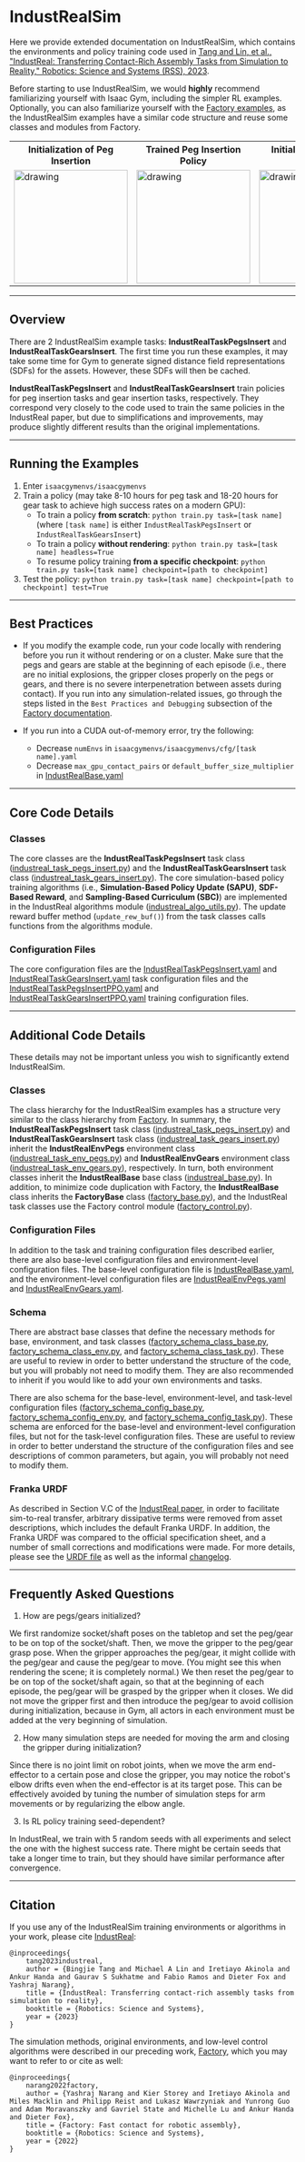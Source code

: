 # IndustRealSim

Here we provide extended documentation on IndustRealSim, which contains the environments and policy training code used in [Tang and Lin, et al., "IndustReal: Transferring Contact-Rich Assembly Tasks from Simulation to Reality," Robotics: Science and Systems (RSS), 2023](https://arxiv.org/abs/2305.17110).

Before starting to use IndustRealSim, we would **highly** recommend familiarizing yourself with Isaac Gym, including the simpler RL examples. Optionally, you can also familiarize yourself with the [Factory examples](https://gitlab.com/nvidia_srl/factory/isaacgymenvs/-/blob/btang/main_rss/docs/factory.md), as the IndustRealSim examples have a similar code structure and reuse some classes and modules from Factory. 

<table align="center">
    <tr>
        <th>Initialization of Peg Insertion</th>
        <th>Trained Peg Insertion Policy</th>
        <th>Initialization of Gear Insertion</th>
        <th>Trained Gear Insertion Policy</th>
    </tr>
    <tr>
        <td><img src="https://github.com/bingjietang718/bingjietang718.github.io/assets/78517784/5d14452f-06ab-41cd-8545-bcf303dc4229" alt="drawing" width="200"/></th>
        <td><img src="https://github.com/bingjietang718/bingjietang718.github.io/assets/78517784/0baeaf2d-a21d-47e9-b74a-877ad59c4112" alt="drawing" width="200"/></th>
        <td><img src="https://github.com/bingjietang718/bingjietang718.github.io/assets/78517784/52df52f0-b122-4429-b6e2-b0b6ba9c29f6" alt="drawing" width="200"/></th>
        <td><img src="https://github.com/bingjietang718/bingjietang718.github.io/assets/78517784/af383243-3165-4255-9606-4a1419baee27" alt="drawing" width="200"/></th>
    </tr>
</table>

---

## Overview

There are 2 IndustRealSim example tasks: **IndustRealTaskPegsInsert** and **IndustRealTaskGearsInsert**. The first time you run these examples, it may take some time for Gym to generate signed distance field representations (SDFs) for the assets. However, these SDFs will then be cached.

**IndustRealTaskPegsInsert** and **IndustRealTaskGearsInsert** train policies for peg insertion tasks and gear insertion tasks, respectively. They correspond very closely to the code used to train the same policies in the IndustReal paper, but due to simplifications and improvements, may produce slightly different results than the original implementations.

---

## Running the Examples

1. Enter `isaacgymenvs/isaacgymenvs`
2. Train a policy (may take 8-10 hours for peg task and 18-20 hours for gear task to achieve high success rates on a modern GPU):
	* To train a policy **from scratch**:
`python train.py task=[task name]` (where `[task name]` is either `IndustRealTaskPegsInsert` or `IndustRealTaskGearsInsert`)
	* To train a policy **without rendering**:
`python train.py task=[task name] headless=True`
	* To resume policy training **from a specific checkpoint**:
 `python train.py task=[task name] checkpoint=[path to checkpoint]`
 3. Test the policy:
`python train.py task=[task name] checkpoint=[path to checkpoint] test=True`

---

## Best Practices

- If you modify the example code, run your code locally with rendering before you run it without rendering or on a cluster. Make sure that the pegs and gears are stable at the beginning of each episode (i.e., there are no initial explosions, the gripper closes properly on the pegs or gears, and there is no severe interpenetration between assets during contact). If you run into any simulation-related issues, go through the steps listed in the `Best Practices and Debugging` subsection of the [Factory documentation](https://gitlab.com/nvidia_srl/factory/isaacgymenvs/-/blob/btang/main_rss/docs/factory.md#collisions-and-contacts).

- If you run into a CUDA out-of-memory error, try the following:
	- Decrease `numEnvs` in `isaacgymenvs/isaacgymenvs/cfg/[task name].yaml`
	- Decrease `max_gpu_contact_pairs` or `default_buffer_size_multiplier` in [IndustRealBase.yaml](../isaacgymenvs/cfg/task/IndustRealBase.yaml)

---

## Core Code Details

### Classes

The core classes are the **IndustRealTaskPegsInsert** task class ([industreal_task_pegs_insert.py](../isaacgymenvs/tasks/industreal/industreal_task_pegs_insert.py)) and the **IndustRealTaskGearsInsert** task class ([industreal_task_gears_insert.py](../isaacgymenvs/tasks/industreal/industreal_task_gears_insert.py)). The core simulation-based policy training algorithms (i.e., **Simulation-Based Policy Update (SAPU)**, **SDF-Based Reward**, and **Sampling-Based Curriculum (SBC)**) are implemented in the IndustReal algorithms module ([industreal_algo_utils.py](../isaacgymenvs/tasks/industreal/industreal_algo_utils.py)). The update reward buffer method (`update_rew_buf()`) from the task classes calls functions from the algorithms module.

### Configuration Files

The core configuration files are the [IndustRealTaskPegsInsert.yaml](../isaacgymenvs/cfg/task/IndustRealTaskPegsInsert.yaml) and [IndustRealTaskGearsInsert.yaml](../isaacgymenvs/cfg/task/IndustRealTaskGearsInsert.yaml) task configuration files and the [IndustRealTaskPegsInsertPPO.yaml](../isaacgymenvs/cfg/train/IndustRealTaskPegsInsertPPO.yaml) and [IndustRealTaskGearsInsertPPO.yaml](../isaacgymenvs/cfg/train/IndustRealTaskGearsInsertPPO.yaml) training configuration files.

---

## Additional Code Details

These details may not be important unless you wish to significantly extend IndustRealSim.

### Classes

The class hierarchy for the IndustRealSim examples has a structure very similar to the class hierarchy from [Factory](https://github.com/NVIDIA-Omniverse/IsaacGymEnvs/blob/main/docs/factory.md). In summary, the **IndustRealTaskPegsInsert** task class ([industreal_task_pegs_insert.py]()) and **IndustRealTaskGearsInsert** task class ([industreal_task_gears_insert.py]()) inherit the **IndustRealEnvPegs** environment class ([industreal_task_env_pegs.py]()) and **IndustRealEnvGears** environment class ([industreal_task_env_gears.py]()), respectively. In turn, both environment classes inherit the **IndustRealBase** base class ([industreal_base.py]()). In addition, to minimize code duplication with Factory, the **IndustRealBase** class inherits the **FactoryBase** class ([factory_base.py](https://github.com/NVIDIA-Omniverse/IsaacGymEnvs/blob/main/isaacgymenvs/tasks/factory/factory_base.py)), and the IndustReal task classes use the Factory control module ([factory_control.py](https://github.com/NVIDIA-Omniverse/IsaacGymEnvs/blob/main/isaacgymenvs/tasks/factory/factory_control.py)).

### Configuration Files

In addition to the task and training configuration files described earlier, there are also base-level configuration files and environment-level configuration files. The base-level configuration file is [IndustRealBase.yaml](../isaacgymenvs/cfg/task/IndustRealBase.yaml), and the environment-level configuration files are [IndustRealEnvPegs.yaml](../isaacgymenvs/cfg/task/IndustRealEnvPegs.yaml) and [IndustRealEnvGears.yaml](../isaacgymenvs/cfg/task/IndustRealEnvGears.yaml).

### Schema

There are abstract base classes that define the necessary methods for base, environment, and task classes ([factory_schema_class_base.py](../isaacgymenvs/tasks/factory/factory_schema_class_base.py), [factory_schema_class_env.py](../isaacgymenvs/tasks/factory/factory_schema_class_env.py), and [factory_schema_class_task.py](../isaacgymenvs/tasks/factory/factory_schema_class_task.py)). These are useful to review in order to better understand the structure of the code, but you will probably not need to modify them. They are also recommended to inherit if you would like to add your own environments and tasks.

There are also schema for the base-level, environment-level, and task-level configuration files ([factory_schema_config_base.py](../isaacgymenvs/tasks/factory/factory_schema_config_base.py), [factory_schema_config_env.py](../isaacgymenvs/tasks/factory/factory_schema_config_env.py), and [factory_schema_config_task.py](../isaacgymenvs/tasks/factory/factory_schema_config_tasks.py)). These schema are enforced for the base-level and environment-level configuration files, but not for the task-level configuration files. These are useful to review in order to better understand the structure of the configuration files and see descriptions of common parameters, but again, you will probably not need to modify them.

### Franka URDF

As described in Section V.C of the [IndustReal paper](https://arxiv.org/pdf/2305.17110.pdf), in order to facilitate sim-to-real transfer, arbitrary dissipative terms were removed from asset descriptions, which includes the default Franka URDF. In addition, the Franka URDF was compared to the official specification sheet, and a number of small corrections and modifications were made. For more details, please see the [URDF file](../assets/industreal/urdf/industreal_franka.urdf) as well as the informal [changelog](../assets/industreal/urdf/industreal_franka_urdf_changelog.txt).

---

## Frequently Asked Questions

1. How are pegs/gears initialized?

We first randomize socket/shaft poses on the tabletop and set the peg/gear to be on top of the socket/shaft. Then, we move the gripper to the peg/gear grasp pose. When the gripper approaches the peg/gear, it might collide with the peg/gear and cause the peg/gear to move. (You might see this when rendering the scene; it is completely normal.) We then reset the peg/gear to be on top of the socket/shaft again, so that at the beginning of each episode, the peg/gear will be grasped by the gripper when it closes. We did not move the gripper first and then introduce the peg/gear to avoid collision during initialization, because in Gym, all actors in each environment must be added at the very beginning of simulation.

2. How many simulation steps are needed for moving the arm and closing the gripper during initialization?

Since there is no joint limit on robot joints, when we move the arm end-effector to a certain pose and close the gripper, you may notice the robot's elbow drifts even when the end-effector is at its target pose. This can be effectively avoided by tuning the number of simulation steps for arm movements or by regularizing the elbow angle. 

3. Is RL policy training seed-dependent?

In IndustReal, we train with 5 random seeds with all experiments and select the one with the highest success rate. There might be certain seeds that take a longer time to train, but they should have similar performance after convergence.

---


## Citation
If you use any of the IndustRealSim training environments or algorithms in your work, please cite [IndustReal](https://arxiv.org/abs/2305.17110):
```
@inproceedings{
	tang2023industreal,
	author = {Bingjie Tang and Michael A Lin and Iretiayo Akinola and Ankur Handa and Gaurav S Sukhatme and Fabio Ramos and Dieter Fox and Yashraj Narang},
	title = {IndustReal: Transferring contact-rich assembly tasks from simulation to reality},
	booktitle = {Robotics: Science and Systems},
	year = {2023}
}
```

The simulation methods, original environments, and low-level control algorithms were described in our preceding work, [Factory](https://arxiv.org/abs/2205.03532), which you may want to refer to or cite as well:
```
@inproceedings{
	narang2022factory,
	author = {Yashraj Narang and Kier Storey and Iretiayo Akinola and Miles Macklin and Philipp Reist and Lukasz Wawrzyniak and Yunrong Guo and Adam Moravanszky and Gavriel State and Michelle Lu and Ankur Handa and Dieter Fox},
	title = {Factory: Fast contact for robotic assembly},
	booktitle = {Robotics: Science and Systems},
	year = {2022}
} 
```
